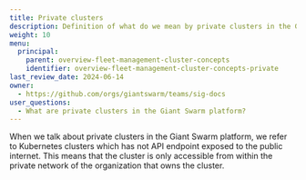 ```yaml
---
title: Private clusters
description: Definition of what do we mean by private clusters in the Giant Swarm platform.
weight: 10
menu:
  principal:
    parent: overview-fleet-management-cluster-concepts
    identifier: overview-fleet-management-cluster-concepts-private
last_review_date: 2024-06-14
owner:
  - https://github.com/orgs/giantswarm/teams/sig-docs
user_questions:
  - What are private clusters in the Giant Swarm platform?
---
```


When we talk about private clusters in the Giant Swarm platform, we refer to Kubernetes clusters which has not API endpoint exposed to the public internet. This means that the cluster is only accessible from within the private network of the organization that owns the cluster.
